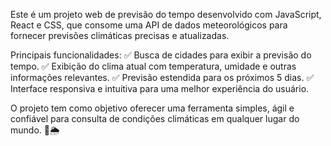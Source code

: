 Este é um projeto web de previsão do tempo desenvolvido com JavaScript, React e CSS, que consome uma API de dados meteorológicos para fornecer previsões climáticas precisas e atualizadas.

Principais funcionalidades:
✅ Busca de cidades para exibir a previsão do tempo.
✅ Exibição do clima atual com temperatura, umidade e outras informações relevantes.
✅ Previsão estendida para os próximos 5 dias.
✅ Interface responsiva e intuitiva para uma melhor experiência do usuário.

O projeto tem como objetivo oferecer uma ferramenta simples, ágil e confiável para consulta de condições climáticas em qualquer lugar do mundo. 🚀🌦️

